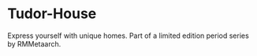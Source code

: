 # Tudor-House
Express yourself with unique homes. Part of a limited edition period series by RMMetaarch.
